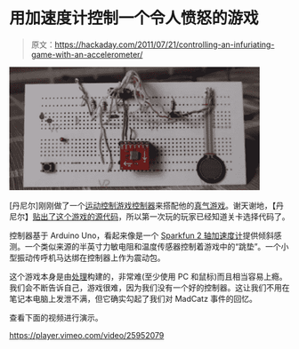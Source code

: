 # 用加速度计控制一个令人愤怒的游戏

> 原文：<https://hackaday.com/2011/07/21/controlling-an-infuriating-game-with-an-accelerometer/>

[![](img/ac21de132565f494995914e9dbfca117.png "controller")](http://hackaday.com/wp-content/uploads/2011/07/controller.png)

[丹尼尔]刚刚做了一个[运动控制游戏控制器](http://vimeo.com/25952079)来搭配他的[真气游戏](http://www.switch-estudios.com.mx/games/smartball.html)。谢天谢地，【丹尼尔】[贴出了这个游戏的源代码](http://www.switch-estudios.com.mx/games/SmartBall.pde)，所以第一次玩的玩家已经知道关卡选择代码了。

控制器基于 Arduino Uno，看起来像是一个 [Sparkfun 2 轴加速度计](http://www.sparkfun.com/products/844)提供倾斜感测。一个类似来源的半英寸力敏电阻和温度传感器控制着游戏中的“跳垫”。一个小型振动传呼机马达绑在控制器上作为震动包。

这个游戏本身是由[处理](http://processing.org/)构建的，非常难(至少使用 PC 和鼠标)而且相当容易上瘾。我们会不断告诉自己，游戏很难，因为我们没有一个好的控制器。这让我们不用在笔记本电脑上发泄不满，但它确实勾起了我们对 MadCatz 事件的回忆。

查看下面的视频进行演示。

<https://player.vimeo.com/video/25952079>

</div> </body> </html>